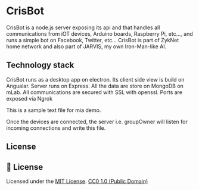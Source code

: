 # CrisBot
CrisBot is a node.js server exposing its api and that handles all communications from iOT devices, Arduino boards, Raspberry Pi, etc..., and runs a simple bot on Facebook, Twitter, etc... CrisBot is part of ZykNet home network and also part of JARVIS, my own Iron-Man-like AI.

## Technology stack
CrisBot runs as a desktop app on electron. Its client side view is build on Angualar.
Server runs on Express.
All the data are store on MongoDB on mLab.
All communications are secured with SSL with openssl.
Ports are exposed via Ngrok

This is a sample text file for mia demo.

Once the devices are connected, the server i.e. groupOwner will listen for incoming connections and write this file. 

## License

## 📝 License

Licensed under the [MIT License](./LICENSE).
[CC0 1.0 (Public Domain)](LICENSE.md)
